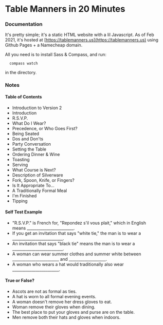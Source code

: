 # Table Manners in 20 Minutes

### Documentation

It's pretty simple; it's a static HTML website with a lil Javascript. As of Feb 2021, it's hosted at [https://tablemanners.us](https://tablemanners.us) using Github Pages + a Namecheap domain.

All you need is to install Sass & Compass, and run:

```
  compass watch
```

in the directory.

### Notes

#### Table of Contents
- Introduction to Version 2
- Introduction
- R.S.V.P.
- What Do I Wear?
- Precedence, or Who Goes First?
- Being Seated
- Dos and Don'ts
- Party Conversation
- Setting the Table
- Ordering Dinner & Wine
- Toasting
- Serving
- What Course is Next?
- Description of Silverware
- Fork, Spoon, Knife, or Fingers?
- Is It Appropriate To…
- A Traditionally Formal Meal
- I'm Finished
- Tipping

#### Self Test Example

- "R.S.V.P." is French for, "Repondez s'il vous plait," which in English means ________________________.
- If you get an invitation that says "white tie," the man is to wear a __________________________.
- An invitation that says "black tie" means the man is to wear a __________________________.
- A woman can wear summer clothes and summer white between ________________________ and ___________________.
- A woman who wears a hat would traditionally also wear ________________________.

#### True or False?

- Ascots are not as formal as ties.
- A hat is worn to all formal evening events.
- A woman doesn't remove her dress gloves to eat.
- Woman remove their gloves when dining.
- The best place to put your gloves and purse are on the table.
- Men remove both their hats and gloves when indoors.
